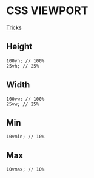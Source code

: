 # CSS VIEWPORT
[Tricks](https://css-tricks.com/fun-viewport-units/)

## Height
```
100vh; // 100%
25vh; // 25%
```

## Width
```
100vw; // 100%
25vw; // 25%
```

## Min
`10vmin; // 10%`

## Max
`10vmax; // 10%`
